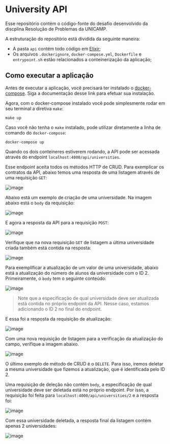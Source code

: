 # University API

Esse repositório contém o código-fonte do desafio desenvolvido da discplina Resolução de Problemas da UNICAMP.

A estruturação do repositório está dividida da seguinte maneira:
- A pasta `api` contém todo código em [Elixir](https://elixir-lang.org/);
- Os arquivos `.dockerignore`, `docker-compose.yml`, `Dockerfile` e `entrypoint.sh` estão relacionados a conteinerização da aplicação;

## Como executar a aplicação

Antes de executar a aplicação, você precisará ter instalado o [docker-compose](https://docs.docker.com/compose/). Siga a documentação desse link para efetuar sua instalação.

Agora, com o docker-compose instalado você pode simplesmente rodar em seu terminal a diretiva `make`:
```console
make up
```

Caso você não tenha o `make` instalado, pode utilizar diretamente a linha de comando do `docker-compose`:
```console
docker-compose up
```

Quando os dois conteineres estiverem rodando, a API pode ser acessada através do endpoint `localhost:4000/api/universities`.

Esse endpoint aceita todos os métodos HTTP de CRUD. Para exemplicar os contratos da API, abaixo temos uma resposta de uma listagem através de uma requisição `GET`:

![image](https://i.imgur.com/TIKZfjH.png)

Abaixo está um exemplo de criação de uma universidade. Na imagem abaixo está o `body` da requisição:

![image](https://i.imgur.com/l3nUxVi.png)

E agora a resposta da API para a requisição `POST`:

![image](https://i.imgur.com/qORHO0C.png)

Verifique que na nova requisição `GET` de listagem a última universidade criada também está contida na resposta:

![image](https://i.imgur.com/df1V6uV.png)

Para exemplificar a atualização de um valor de uma universidade, abaixo está a atualização do número de alunos da universidade com o ID 2. Primeiramente, o `body` tem o seguinte conteúdo:

![image](https://i.imgur.com/OjudqRU.png)
> Note que a especificação de qual universidade deve ser atualizada está contida no próprio endpoint da API. Nesse caso, estamos adicionando o ID 2 no final do endpoint.

E essa foi a resposta da requisição de atualização:

![image](https://i.imgur.com/rrMt5Pk.png)

Com uma nova requisição de listagem para a verificação da atualização do campo, verifique a imagem abaixo.

![image](https://i.imgur.com/Tiw1c14.png)

O último exemplo de método de CRUD é o `DELETE`. Para isso, iremos deletar a mesma universidade que fizemos a atualização, que é identificada pelo ID 2.

Uma requisição de deleção não contém `body`, a especificação de qual universidade deve ser deletada está no próprio endpoint. Por isso, a requisição foi feita para `localhost:4000/api/universities/2` e a resposta foi:

![image](https://i.imgur.com/dsNfcmo.png)

Com essa universidade deletada, a resposta final da listagem contém apenas 2 universidades:

![image](https://i.imgur.com/WRFr12q.png)

